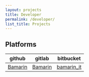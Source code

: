 ```yaml
---
layout: projects
title: Developer
permalink: /developer/
list_title: Projects
---
```


## Platforms

github|gitlab|bitbucket
---|---|---
[Bamarin][github]|[Bamarin][gitlab]|[bamarin_it][bitbucket]



[github]: https://github.com/Bamarin
[gitlab]: https://gitlab.com/Bamarin
[bitbucket]: https://bitbucket.org/bamarin_it
